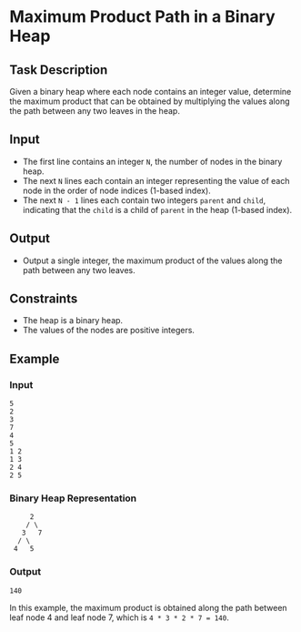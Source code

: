 # Maximum Product Path in a Binary Heap

## Task Description

Given a binary heap where each node contains an integer value, determine the maximum product that can be obtained by multiplying the values along the path between any two leaves in the heap.

## Input

- The first line contains an integer `N`, the number of nodes in the binary heap.
- The next `N` lines each contain an integer representing the value of each node in the order of node indices (1-based index).
- The next `N - 1` lines each contain two integers `parent` and `child`, indicating that the `child` is a child of `parent` in the heap (1-based index).

## Output

- Output a single integer, the maximum product of the values along the path between any two leaves.

## Constraints

- The heap is a binary heap.
- The values of the nodes are positive integers.

## Example

### Input

```
5
2
3
7
4
5
1 2
1 3
2 4
2 5
```

### Binary Heap Representation

```
     2
    / \
   3   7
  / \
 4   5
```

### Output

```
140
```

In this example, the maximum product is obtained along the path between leaf node 4 and leaf node 7, which is `4 * 3 * 2 * 7 = 140`.
